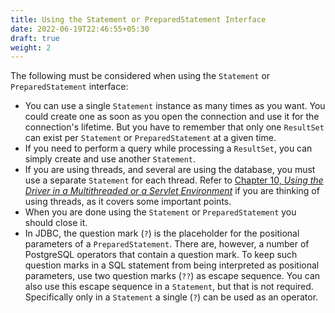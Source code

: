 ```yaml
---
title: Using the Statement or PreparedStatement Interface
date: 2022-06-19T22:46:55+05:30
draft: true
weight: 2
---
```


The following must be considered when using the `Statement` or `PreparedStatement`
interface:

* You can use a single `Statement` instance as many times as you want. You could
	create one as soon as you open the connection and use it for the connection's
	lifetime. But you have to remember that only one `ResultSet` can exist
	per `Statement` or `PreparedStatement` at a given time.
* If you need to perform a query while processing a `ResultSet`, you can simply
	create and use another `Statement`.
* If you are using threads, and several are using the database, you must use a
	separate `Statement` for each thread. Refer to [Chapter 10, *Using the Driver in a Multithreaded or a Servlet Environment*](thread.html)
	if you are thinking of using threads, as it covers some important points.
* When you are done using the `Statement` or `PreparedStatement` you should close
	it.
* In JDBC, the question mark (`?`) is the placeholder for the positional parameters of a `PreparedStatement`.
    There are, however, a number of PostgreSQL operators that contain a question mark.
    To keep such question marks in a SQL statement from being interpreted as positional parameters,
    use two question marks (`??`) as escape sequence.
    You can also use this escape sequence in a `Statement`, but that is not required.
    Specifically only in a `Statement` a single (`?`) can be used as an operator.
